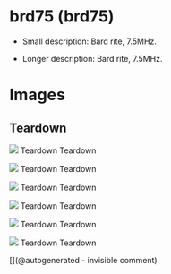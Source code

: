 # brd75 (brd75)

* Small description: Bard rite, 7.5MHz.

* Longer description: Bard rite, 7.5MHz.

# Images

## Teardown 

![](/include/bard/brd75/P_20200605_131043.jpg)
Teardown
Teardown

![](/include/bard/brd75/P_20200605_131000.jpg)
Teardown
Teardown

![](/include/bard/brd75/P_20200605_131129.jpg)
Teardown
Teardown

![](/include/bard/brd75/P_20200605_131005.jpg)
Teardown
Teardown

![](/include/bard/brd75/P_20200605_131052.jpg)
Teardown
Teardown

![](/include/bard/brd75/P_20200604_193912.jpg)
Teardown
Teardown





[](@autogenerated - invisible comment)